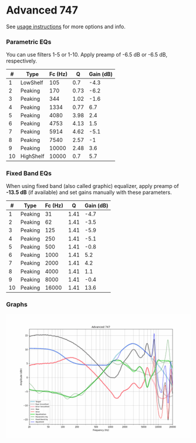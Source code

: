 # Advanced 747
See [usage instructions](https://github.com/jaakkopasanen/AutoEq#usage) for more options and info.

### Parametric EQs
You can use filters 1-5 or 1-10. Apply preamp of -6.5 dB or -6.5 dB, respectively.

|   # | Type      |   Fc (Hz) |    Q |   Gain (dB) |
|-----|-----------|-----------|------|-------------|
|   1 | LowShelf  |       105 | 0.7  |        -4.3 |
|   2 | Peaking   |       170 | 0.73 |        -6.2 |
|   3 | Peaking   |       344 | 1.02 |        -1.6 |
|   4 | Peaking   |      1334 | 0.77 |         6.7 |
|   5 | Peaking   |      4080 | 3.98 |         2.4 |
|   6 | Peaking   |      4753 | 4.13 |         1.5 |
|   7 | Peaking   |      5914 | 4.62 |        -5.1 |
|   8 | Peaking   |      7540 | 2.57 |        -1   |
|   9 | Peaking   |     10000 | 2.48 |         3.6 |
|  10 | HighShelf |     10000 | 0.7  |         5.7 |

### Fixed Band EQs
When using fixed band (also called graphic) equalizer, apply preamp of **-13.5 dB** (if available) and set gains manually with these parameters.

|   # | Type    |   Fc (Hz) |    Q |   Gain (dB) |
|-----|---------|-----------|------|-------------|
|   1 | Peaking |        31 | 1.41 |        -4.7 |
|   2 | Peaking |        62 | 1.41 |        -3.5 |
|   3 | Peaking |       125 | 1.41 |        -5.9 |
|   4 | Peaking |       250 | 1.41 |        -5.1 |
|   5 | Peaking |       500 | 1.41 |        -0.8 |
|   6 | Peaking |      1000 | 1.41 |         5.2 |
|   7 | Peaking |      2000 | 1.41 |         4.2 |
|   8 | Peaking |      4000 | 1.41 |         1.1 |
|   9 | Peaking |      8000 | 1.41 |        -0.4 |
|  10 | Peaking |     16000 | 1.41 |        13.6 |

### Graphs
![](./Advanced%20747.png)

